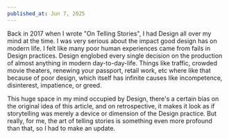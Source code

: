 ```yaml
---
published_at: Jun 7, 2025
---
```


Back in 2017 when I wrote "On Telling Stories", I had Design all over my mind at
the time. I was very serious about the impact good design has on modern life. I
felt like many poor human experiences came from fails in Design practices.
Design englobed every single decision on the production of almost anything in
modern day-to-day-life. Things like traffic, crowded movie theaters, renewing
your passport, retail work, etc where like that because of poor design, which
itself has infinite causes like incompetence, disinterest, impatience, or greed.

This huge space in my mind occupied by Design, there's a certain bias on the
original idea of this article, and on retrospective, it makes it look as if
storytelling was merely a device or dimension of the Design practice. But
really, for me, the art of telling stories is something even more profound than
that, so I had to make an update.
